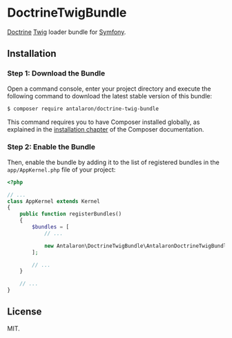 DoctrineTwigBundle
==================

[Doctrine](http://www.doctrine-project.org/) [Twig](http://twig.sensiolabs.org/)
loader bundle for [Symfony](https://symfony.com/).

Installation
------------

### Step 1: Download the Bundle

Open a command console, enter your project directory and execute the
following command to download the latest stable version of this bundle:

```bash
$ composer require antalaron/doctrine-twig-bundle
```

This command requires you to have Composer installed globally, as explained
in the [installation chapter](https://getcomposer.org/doc/00-intro.md)
of the Composer documentation.

### Step 2: Enable the Bundle

Then, enable the bundle by adding it to the list of registered bundles
in the `app/AppKernel.php` file of your project:

```php
<?php

// ...
class AppKernel extends Kernel
{
    public function registerBundles()
    {
        $bundles = [
            // ...

            new Antalaron\DoctrineTwigBundle\AntalaronDoctrineTwigBundle(),
        ];

        // ...
    }

    // ...
}
```

License
-------

MIT.

